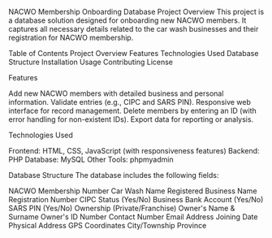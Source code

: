 NACWO Membership Onboarding Database
Project Overview
This project is a database solution designed for onboarding new NACWO members. 
It captures all necessary details related to the car wash businesses and their registration for NACWO membership.

Table of Contents
Project Overview
Features
Technologies Used
Database Structure
Installation
Usage
Contributing
License


Features

Add new NACWO members with detailed business and personal information.
Validate entries (e.g., CIPC and SARS PIN).
Responsive web interface for record management.
Delete members by entering an ID (with error handling for non-existent IDs).
Export data for reporting or analysis.


Technologies Used

Frontend: HTML, CSS, JavaScript (with responsiveness features)
Backend: PHP
Database: MySQL
Other Tools: phpmyadmin


Database Structure
The database includes the following fields:

NACWO Membership Number
Car Wash Name
Registered Business Name
Registration Number
CIPC Status (Yes/No)
Business Bank Account (Yes/No)
SARS PIN (Yes/No)
Ownership (Private/Franchise)
Owner's Name & Surname
Owner's ID Number
Contact Number
Email Address
Joining Date
Physical Address
GPS Coordinates
City/Township
Province
